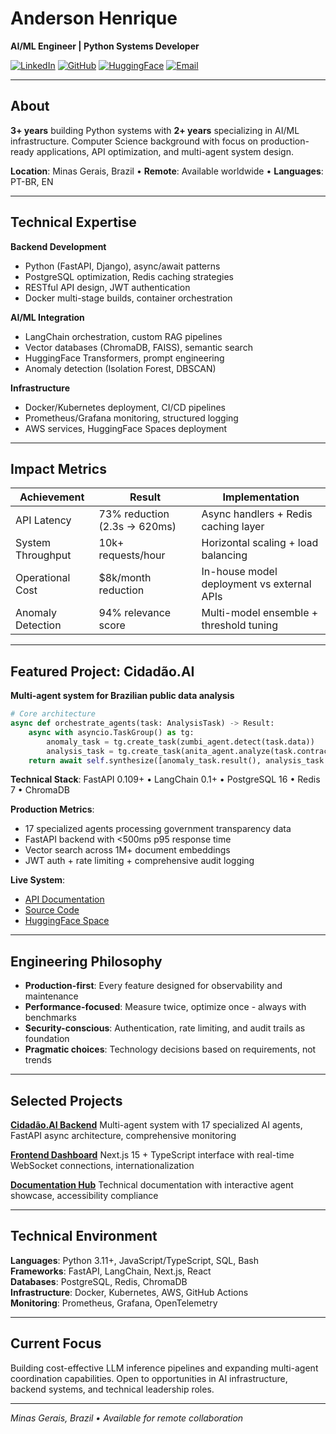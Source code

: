 # Anderson Henrique

**AI/ML Engineer | Python Systems Developer**

[![LinkedIn](https://img.shields.io/badge/-LinkedIn-0A66C2?style=flat-square&logo=linkedin&logoColor=white)](https://www.linkedin.com/in/anderson-h-silva95/)
[![GitHub](https://img.shields.io/badge/-GitHub-181717?style=flat-square&logo=github&logoColor=white)](https://github.com/anderson-ufrj)
[![HuggingFace](https://img.shields.io/badge/-HuggingFace-FFAE00?style=flat-square&logo=huggingface&logoColor=black)](https://huggingface.co/neural-thinker)
[![Email](https://img.shields.io/badge/-Email-D14836?style=flat-square&logo=gmail&logoColor=white)](mailto:andersonhs27@gmail.com)

---

## About

**3+ years** building Python systems with **2+ years** specializing in AI/ML infrastructure. Computer Science background with focus on production-ready applications, API optimization, and multi-agent system design.

**Location**: Minas Gerais, Brazil • **Remote**: Available worldwide • **Languages**: PT-BR, EN

---

## Technical Expertise

**Backend Development**
- Python (FastAPI, Django), async/await patterns
- PostgreSQL optimization, Redis caching strategies
- RESTful API design, JWT authentication
- Docker multi-stage builds, container orchestration

**AI/ML Integration**
- LangChain orchestration, custom RAG pipelines
- Vector databases (ChromaDB, FAISS), semantic search
- HuggingFace Transformers, prompt engineering
- Anomaly detection (Isolation Forest, DBSCAN)

**Infrastructure**
- Docker/Kubernetes deployment, CI/CD pipelines
- Prometheus/Grafana monitoring, structured logging
- AWS services, HuggingFace Spaces deployment

---

## Impact Metrics

| Achievement | Result | Implementation |
|-------------|--------|----------------|
| API Latency | 73% reduction (2.3s → 620ms) | Async handlers + Redis caching layer |
| System Throughput | 10k+ requests/hour | Horizontal scaling + load balancing |
| Operational Cost | $8k/month reduction | In-house model deployment vs external APIs |
| Anomaly Detection | 94% relevance score | Multi-model ensemble + threshold tuning |

---

## Featured Project: Cidadão.AI

**Multi-agent system for Brazilian public data analysis**

```python
# Core architecture
async def orchestrate_agents(task: AnalysisTask) -> Result:
    async with asyncio.TaskGroup() as tg:
        anomaly_task = tg.create_task(zumbi_agent.detect(task.data))
        analysis_task = tg.create_task(anita_agent.analyze(task.contracts))
    return await self.synthesize([anomaly_task.result(), analysis_task.result()])
```

**Technical Stack**: FastAPI 0.109+ • LangChain 0.1+ • PostgreSQL 16 • Redis 7 • ChromaDB

**Production Metrics**:
- 17 specialized agents processing government transparency data
- FastAPI backend with <500ms p95 response time  
- Vector search across 1M+ document embeddings
- JWT auth + rate limiting + comprehensive audit logging

**Live System**: 
- [API Documentation](https://neural-thinker-cidadao-ai-backend.hf.space/docs)
- [Source Code](https://github.com/anderson-ufrj/cidadao.ai-backend)
- [HuggingFace Space](https://huggingface.co/spaces/neural-thinker/cidadao.ai-backend)

---

## Engineering Philosophy

- **Production-first**: Every feature designed for observability and maintenance
- **Performance-focused**: Measure twice, optimize once - always with benchmarks
- **Security-conscious**: Authentication, rate limiting, and audit trails as foundation
- **Pragmatic choices**: Technology decisions based on requirements, not trends

---

## Selected Projects

**[Cidadão.AI Backend](https://github.com/anderson-ufrj/cidadao.ai-backend)**
Multi-agent system with 17 specialized AI agents, FastAPI async architecture, comprehensive monitoring

**[Frontend Dashboard](https://github.com/anderson-ufrj/cidadao.ai-frontend)** 
Next.js 15 + TypeScript interface with real-time WebSocket connections, internationalization

**[Documentation Hub](https://anderson-ufrj.github.io/cidadao.ai-docs/)**
Technical documentation with interactive agent showcase, accessibility compliance

---

## Technical Environment

**Languages**: Python 3.11+, JavaScript/TypeScript, SQL, Bash  
**Frameworks**: FastAPI, LangChain, Next.js, React  
**Databases**: PostgreSQL, Redis, ChromaDB  
**Infrastructure**: Docker, Kubernetes, AWS, GitHub Actions  
**Monitoring**: Prometheus, Grafana, OpenTelemetry

---

## Current Focus

Building cost-effective LLM inference pipelines and expanding multi-agent coordination capabilities. Open to opportunities in AI infrastructure, backend systems, and technical leadership roles.

---

*Minas Gerais, Brazil • Available for remote collaboration*